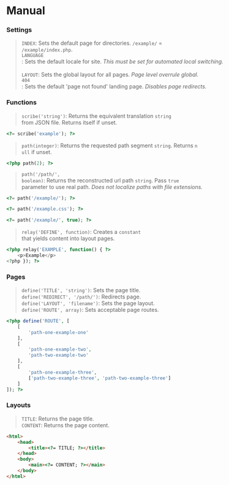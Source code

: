 # Manual

### Settings

> `INDEX`: Sets the default page for directories. `/example/` = `/example/index.php`. <nobr />  
> `LANGUAGE`: Sets the default locale for site. *This must be set for automated local switching.* <nobr />  
> `LAYOUT`: Sets the global layout for all pages. *Page level overrule global.* <nobr />  
> `404`: Sets the default 'page not found' landing page. *Disables page redirects.*

### Functions

> `scribe('string')`: Returns the equivalent translation `string` from JSON file. Returns itself if unset.

``` php
<?= scribe('example'); ?>
```

> `path(integer)`: Returns the requested path segment `string`. Returns `null` if unset.

``` php
<?php path(2); ?>
```

> `path('/path/', boolean)`: Returns the reconstructed url path `string`. Pass `true` parameter to use real path. *Does not localize paths with file extensions.*

``` php
<?= path('/example/'); ?>

<?= path('/example.css'); ?>

<?= path('/example/', true); ?>
```

> `relay('DEFINE', function)`: Creates a `constant` that yields content into layout pages.

```php
<?php relay('EXAMPLE', function() { ?>
	<p>Example</p>
<?php }); ?>
```

### Pages

> `define('TITLE', 'string')`: Sets the page title. <nobr />  
> `define('REDIRECT', '/path/')`: Redirects page. <nobr />  
> `define('LAYOUT', 'filename')`: Sets the page layout. <nobr />  
> `define('ROUTE', array)`: Sets acceptable page routes.

``` php
<?php define('ROUTE', [
	[
		'path-one-example-one'
	],
	[
		'path-one-example-two',
		'path-two-example-two'
	],
	[
		'path-one-example-three',
		['path-two-example-three', 'path-two-example-three']
	]
]); ?>
```

### Layouts

> `TITLE`: Returns the page title. <nobr />  
> `CONTENT`: Returns the page content.

``` html
<html>
	<head>
		<title><?= TITLE; ?></title>
	</head>
	<body>
		<main><?= CONTENT; ?></main>
	</body>
</html>
```